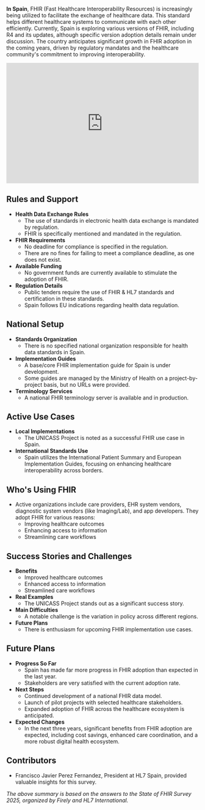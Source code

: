 **In Spain**, FHIR (Fast Healthcare Interoperability Resources) is increasingly being utilized to facilitate the exchange of healthcare data. This standard helps different healthcare systems to communicate with each other efficiently. Currently, Spain is exploring various versions of FHIR, including R4 and its updates, although specific version adoption details remain under discussion. The country anticipates significant growth in FHIR adoption in the coming years, driven by regulatory mandates and the healthcare community's commitment to improving interoperability.

<iframe width="100%" height="315" src="https://www.youtube.com/embed/byyUaJew8jo?si=yAznWUZbNCRgzxum" title="YouTube video player" frameborder="0" allow="accelerometer; autoplay; clipboard-write; encrypted-media; gyroscope; picture-in-picture; web-share" referrerpolicy="strict-origin-when-cross-origin" allowfullscreen></iframe>

## Rules and Support
- **Health Data Exchange Rules**
  - The use of standards in electronic health data exchange is mandated by regulation.
  - FHIR is specifically mentioned and mandated in the regulation.
- **FHIR Requirements**
  - No deadline for compliance is specified in the regulation.
  - There are no fines for failing to meet a compliance deadline, as one does not exist.
- **Available Funding**
  - No government funds are currently available to stimulate the adoption of FHIR.
- **Regulation Details**
  - Public tenders require the use of FHIR & HL7 standards and certification in these standards.
  - Spain follows EU indications regarding health data regulation.

## National Setup
- **Standards Organization**
  - There is no specified national organization responsible for health data standards in Spain.
- **Implementation Guides**
  - A base/core FHIR implementation guide for Spain is under development.
  - Some guides are managed by the Ministry of Health on a project-by-project basis, but no URLs were provided.
- **Terminology Services**
  - A national FHIR terminology server is available and in production.

## Active Use Cases
- **Local Implementations**
  - The UNICASS Project is noted as a successful FHIR use case in Spain.
- **International Standards Use**
  - Spain utilizes the International Patient Summary and European Implementation Guides, focusing on enhancing healthcare interoperability across borders.

## Who's Using FHIR
- Active organizations include care providers, EHR system vendors, diagnostic system vendors (like Imaging/Lab), and app developers. They adopt FHIR for various reasons:
  - Improving healthcare outcomes
  - Enhancing access to information
  - Streamlining care workflows

## Success Stories and Challenges
- **Benefits**
  - Improved healthcare outcomes
  - Enhanced access to information
  - Streamlined care workflows
- **Real Examples**
  - The UNICASS Project stands out as a significant success story.
- **Main Difficulties**
  - A notable challenge is the variation in policy across different regions.
- **Future Plans**
  - There is enthusiasm for upcoming FHIR implementation use cases.

## Future Plans
- **Progress So Far**
  - Spain has made far more progress in FHIR adoption than expected in the last year.
  - Stakeholders are very satisfied with the current adoption rate.
- **Next Steps**
  - Continued development of a national FHIR data model.
  - Launch of pilot projects with selected healthcare stakeholders.
  - Expanded adoption of FHIR across the healthcare ecosystem is anticipated.
- **Expected Changes**
  - In the next three years, significant benefits from FHIR adoption are expected, including cost savings, enhanced care coordination, and a more robust digital health ecosystem.

## Contributors
- Francisco Javier Perez Fernandez, President at HL7 Spain, provided valuable insights for this survey.

*The above summary is based on the answers to the State of FHIR Survey 2025, organized by Firely and HL7 International.*